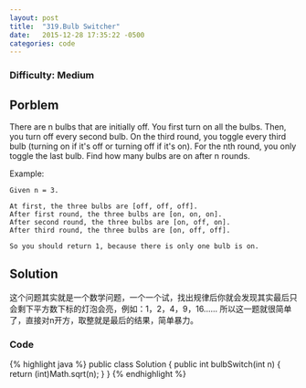 ```yaml
---
layout: post
title:  "319.Bulb Switcher"
date:   2015-12-28 17:35:22 -0500
categories: code
---
```

### Difficulty: Medium

## Porblem

There are n bulbs that are initially off. You first turn on all the bulbs. Then, you turn off every second bulb. On the third round, you toggle every third bulb (turning on if it's off or turning off if it's on). For the nth round, you only toggle the last bulb. Find how many bulbs are on after n rounds.

Example:

```
Given n = 3. 

At first, the three bulbs are [off, off, off].
After first round, the three bulbs are [on, on, on].
After second round, the three bulbs are [on, off, on].
After third round, the three bulbs are [on, off, off]. 

So you should return 1, because there is only one bulb is on.

```

## Solution

这个问题其实就是一个数学问题，一个一个试，找出规律后你就会发现其实最后只会剩下平方数下标的灯泡会亮，例如：1，2，4，9，16...... 所以这一题就很简单了，直接对n开方，取整就是最后的结果，简单暴力。

### Code

{% highlight java %}
public class Solution {
    public int bulbSwitch(int n) {
        return (int)Math.sqrt(n);
    }
}
{% endhighlight %}
